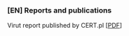 ### [EN] Reports and publications

Virut report published by CERT.pl [[PDF](docs/Report_Virut_En.pdf)]
